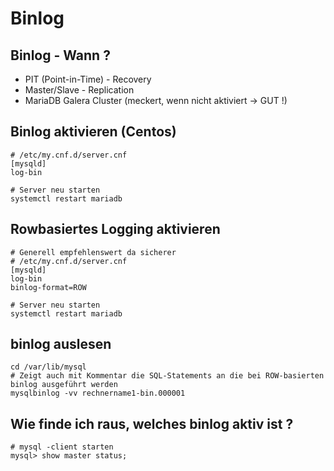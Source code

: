 # Binlog 

## Binlog - Wann ? 

  * PIT (Point-in-Time) - Recovery
  * Master/Slave - Replication 
  * MariaDB Galera Cluster (meckert, wenn nicht aktiviert -> GUT !)

## Binlog aktivieren (Centos)

```
# /etc/my.cnf.d/server.cnf 
[mysqld]
log-bin 

# Server neu starten 
systemctl restart mariadb 
```
## Rowbasiertes Logging aktivieren

```
# Generell empfehlenswert da sicherer 
# /etc/my.cnf.d/server.cnf 
[mysqld]
log-bin 
binlog-format=ROW 

# Server neu starten 
systemctl restart mariadb 
```

## binlog auslesen 

```
cd /var/lib/mysql
# Zeigt auch mit Kommentar die SQL-Statements an die bei ROW-basierten binlog ausgeführt werden
mysqlbinlog -vv rechnername1-bin.000001
```

## Wie finde ich raus, welches binlog aktiv ist ? 

```
# mysql -client starten
mysql> show master status;
```
